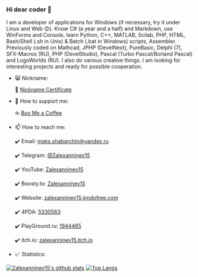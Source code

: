 ### Hi dear coder 👋

I am a developer of applications for Windows (if necessary, try it under Linux and Web 😊). Know C# (a year and a half) and Markdown, use WinForms and Console, learn Python, C++, MATLAB, Scilab, PHP, HTML, Bash/Shell (.sh in Unix) & Batch (.bat in Windows) scripts, Assembler. Previously coded on Mathcad, JPHP (DevelNext), PureBasic, Delphi (7), SFX-Macros (RU), PHP (DevelStudio), Pascal (Turbo Pascal/Borland Pascal) and LogoWorlds (RU). I also do various creative things. I am looking for interesting projects and ready for possible cooperation.

+ 😸 Nickname:

  :bust_in_silhouette: [Nickname Certificate](https://mynickname.com/en/Zalexanninev15)

+ 🤠 How to support me:

  ☕ [Buy Me a Coffee](https://zalexanninev15.jimdofree.com/buy-me-a-coffee)
  
+ 📫 How to reach me:

  :heavy_check_mark: Email: [maks.shabarchin@yandex.ru](mailto:maks.shabarchin@yandex.ru)
  
  :heavy_check_mark: Telegram: [@Zalexanninev15](https://t.me/Zalexanninev15)
  
  :heavy_check_mark: YouTube: [Zalexanninev15](https://youtube.com/channel/UCTzLPaG_Sdb58FMntgPauyg)

  :heavy_check_mark: Boosty.to: [Zalexanninev15](https://boosty.to/maxik-zalexanninev15)

  :heavy_check_mark: Website: [zalexanninev15.jimdofree.com](https://zalexanninev15.jimdofree.com)
  
  :heavy_check_mark: 4PDA: [5330563](https://4pda.ru/forum/index.php?showuser=5330563)
  
  :heavy_check_mark: PlayGround.ru: [1944465](https://users.playground.ru/1944465)
  
  :heavy_check_mark: itch.io: [zalexanninev15.itch.io](https://zalexanninev15.itch.io)

+ 📈 Statistics:

[![Zalexanninev15's github stats](https://github-readme-stats.vercel.app/api?username=Zalexanninev15&show_icons=true&count_private=true&include_all_commits=true&theme=react)](https://github.com/Zalexanninev15) [![Top Langs](https://github-readme-stats.vercel.app/api/top-langs/?username=Zalexanninev15&langs_count=6&layout=compact&theme=react)](https://github.com/Zalexanninev15)
